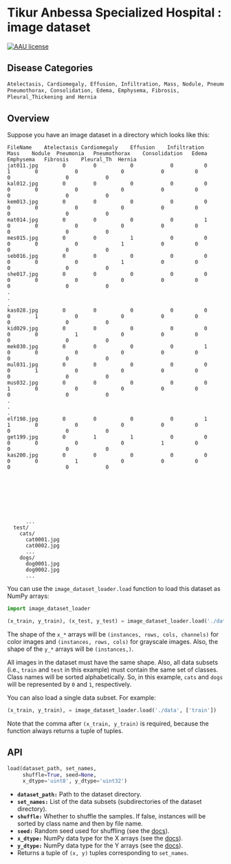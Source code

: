 # Tikur Anbessa Specialized Hospital :  image dataset 

[![AAU license](https://img.shields.io/badge/license-AAU-brightgreen.svg)](#)

## Disease Categories

```bash
Atelectasis, Cardiomegaly, Effusion, Infiltration, Mass, Nodule, Pneumonia,
Pneumothorax, Consolidation, Edema, Emphysema, Fibrosis, 
Pleural_Thickening and Hernia
```

## Overview

Suppose you have an image dataset in a directory which looks like this:

```
FileName	Atelectasis	Cardiomegaly	Effusion	Infiltration	Mass	Nodule	Pneumonia	Pneumothorax	Consolidation	Edema	Emphysema	Fibrosis	Pleural_Th	Hernia
jat011.jpg	      0 	    0    	    0     	     0 	        0	    1	     0   	      0	             0	          0 	     0      	  0 	             0	          0
kal012.jpg	      0 	    0    	    0     	     0 	        0	    0	     0   	      0	             0	          0 	     0      	  0 	             0	          0
kem013.jpg	      0 	    0    	    0     	     0 	        0	    0	     0   	      0	             0	          0 	     0      	  0 	             0	          0
mat014.jpg	      0 	    0    	    0     	     0 	        1	    0	     0   	      0	             0	          0 	     0      	  0 	             0	          0
mes015.jpg	      0 	    0    	    1     	     0 	        0	    0	     0   	      0	             1	          0 	     0      	  0 	             0	          0
seb016.jpg	      0 	    0    	    0     	     0 	        0	    0	     0   	      0	             1	          0 	     0      	  0 	             0	          0
she017.jpg	      0 	    0    	    0     	     0 	        0	    0	     0   	      0	             0	          0 	     0      	  0 	             0	          0
.
.
.
kas028.jpg	      0 	    0    	    0     	     0 	        0	    0	     1   	      0	             0	          0 	     0      	  0 	             0	          0
kid029.jpg	      0 	    0    	    0     	     0 	        0	    0	     0   	      1	             0	          0 	     0      	  0 	             0	          0
mek030.jpg	      0 	    0    	    0     	     0 	        1	    0	     0   	      0	             0	          0 	     0      	  0 	             0	          0
mul031.jpg	      0 	    0    	    0     	     0 	        0	    0	     1   	      0	             0	          0 	     0      	  0 	             0	          0
mus032.jpg	      0 	    0    	    0     	     0 	        0	    1	     0   	      0	             0	          0 	     0      	  0 	             0	          0
.
.
.
elf198.jpg	      0 	    0    	    0     	     0 	        1	    1	     0   	      0	             0	          0 	     0      	  0 	             0	          0
get199.jpg	      0 	    1    	    1     	     0 	        0	    0	     0   	      0	             0	          1 	     0      	  0 	             0	          0
kas200.jpg	      0 	    0    	    0     	     0 	        0	    0	     0   	      1	             0	          0 	     0      	  0 	             0	          0





 


      ...
  test/
    cats/
      cat0001.jpg
      cat0002.jpg
      ...
    dogs/
      dog0001.jpg
      dog0002.jpg
      ...
```

You can use the `image_dataset_loader.load` function to load this dataset as NumPy arrays:

```python
import image_dataset_loader

(x_train, y_train), (x_test, y_test) = image_dataset_loader.load('./data', ['train', 'test'])
```

The shape of the `x_*` arrays will be `(instances, rows, cols, channels)` for color images and `(instances, rows, cols)` for grayscale images.
Also, the shape of the `y_*` arrays will be `(instances,)`.

All images in the dataset must have the same shape.
Also, all data subsets (i.e., `train` and `test` in this example) must contain the same set of classes.
Class names will be sorted alphabetically.
So, in this example, `cats` and `dogs` will be represented by `0` and `1`, respectively.

You can also load a single data subset. For example:

```python
(x_train, y_train), = image_dataset_loader.load('./data', ['train'])
```

Note that the comma after `(x_train, y_train)` is required, because the function always returns a tuple of tuples.

## API

```python
load(dataset_path, set_names,
     shuffle=True, seed=None,
     x_dtype='uint8', y_dtype='uint32')
```

- **`dataset_path:`** Path to the dataset directory.
- **`set_names:`** List of the data subsets (subdirectories of the dataset directory).
- **`shuffle:`** Whether to shuffle the samples. If false, instances will be sorted by class name and then by file name.
- **`seed:`** Random seed used for shuffling (see the [docs](https://docs.python.org/3/library/random.html#random.seed)).
- **`x_dtype:`** NumPy data type for the X arrays (see the [docs](https://numpy.org/devdocs/user/basics.types.html)).
- **`y_dtype:`** NumPy data type for the Y arrays (see the [docs](https://numpy.org/devdocs/user/basics.types.html)).
- Returns a tuple of `(x, y)` tuples corresponding to `set_names`.
